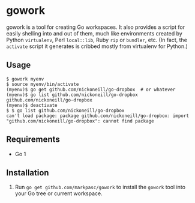 # gowork #

gowork is a tool for creating Go workspaces. It also provides a script for easily shelling into and out of them, much like environments created by Python `virtualenv`, Perl `local::lib`, Ruby `rip` or `bundler`, etc. (In fact, the `activate` script it generates is cribbed mostly from virtualenv for Python.)

## Usage ##

    $ gowork myenv
    $ source myenv/bin/activate
    (myenv)$ go get github.com/nickoneill/go-dropbox  # or whatever
    (myenv)$ go list github.com/nickoneill/go-dropbox
    github.com/nickoneill/go-dropbox
    (myenv)$ deactivate
    $ $ go list github.com/nickoneill/go-dropbox
    can't load package: package github.com/nickoneill/go-dropbox: import
    "github.com/nickoneill/go-dropbox": cannot find package

## Requirements ##

* Go 1

## Installation ##

1. Run `go get github.com/markpasc/gowork` to install the `gowork` tool into your Go tree or current workspace.
